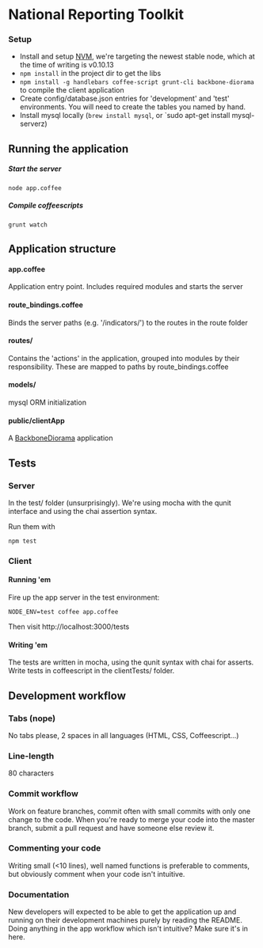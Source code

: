 # National Reporting Toolkit

### Setup

- Install and setup [NVM](https://github.com/creationix/nvm), we're targeting
  the newest stable node, which at the time of writing is v0.10.13
- `npm install` in the project dir to get the libs
- `npm install -g handlebars coffee-script grunt-cli backbone-diorama` to compile the
  client application
- Create config/database.json entries for 'development' and 'test'
  environments. You will need to create the tables you named by hand.
- Install mysql locally (`brew install mysql`, or `sudo apt-get install mysql-serverz)

## Running the application

##### Start the server

`node app.coffee`

##### Compile coffeescripts

`grunt watch`

## Application structure

#### app.coffee
Application entry point. Includes required modules and starts the server

#### route_bindings.coffee
Binds the server paths (e.g. '/indicators/') to the routes in the route folder

#### routes/
Contains the 'actions' in the application, grouped into modules by their 
responsibility. These are mapped to paths by route_bindings.coffee

#### models/
mysql ORM initialization

#### public/clientApp
A [BackboneDiorama](https://github.com/th3james/BackboneDiorama/) application

## Tests

### Server
In the test/ folder (unsurprisingly). We're using mocha with the qunit
interface and using the chai assertion syntax.

Run them with 

`npm test`

### Client
#### Running 'em
Fire up the app server in the test environment:

`NODE_ENV=test coffee app.coffee`

Then visit http://localhost:3000/tests

#### Writing 'em
The tests are written in mocha, using the qunit syntax with chai for asserts. Write tests in coffeescript in the clientTests/ folder.

## Development workflow

### Tabs (nope)
No tabs please, 2 spaces in all languages (HTML, CSS, Coffeescript...)

### Line-length
80 characters

### Commit workflow 
Work on feature branches, commit often with small commits with only one change
to the code. When you're ready to merge your code into the master branch,
submit a pull request and have someone else review it.

### Commenting your code
Writing small (<10 lines), well named functions is preferable to comments, but
obviously comment when your code isn't intuitive.

### Documentation
New developers will expected to be able to get the application up and running
on their development machines purely by reading the README. Doing anything in
the app workflow which isn't intuitive? Make sure it's in here.
